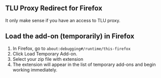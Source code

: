 ## TLU Proxy Redirect for Firefox

It only make sense if you have an access to TLU proxy.

## Load the add-on (temporarily) in Firefox

1. In Firefox, go to `about:debugging#/runtime/this-firefox`
2. Click Load Temporary Add-on.
3. Select your zip file with extension
4. The extension will appear in the list of temporary add-ons and begin working immediately.
